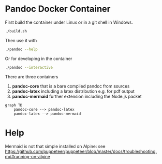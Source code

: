 # Pandoc Docker Container

First build the container under Linux or in a git shell in Windows.

```bash
./build.sh
```

Then use it with 

```bash
./pandoc --help
```

Or for developing in the container

```bash
./pandoc --interactive
```



There are three containers

1. **pandoc-core** that is a bare compiled pandoc from sources
2. **pandoc-latex** including a latex distribution e.g. for pdf output
3. **pandoc-mermaid** further extension including the Node.js packet

```mermaid
graph TD
	pandoc-core --> pandoc-latex 
	pandoc-latex --> pandoc-mermaid
```

# Help

Mermaid is not that simple installed on Alpine:
see https://github.com/puppeteer/puppeteer/blob/master/docs/troubleshooting.md#running-on-alpine


